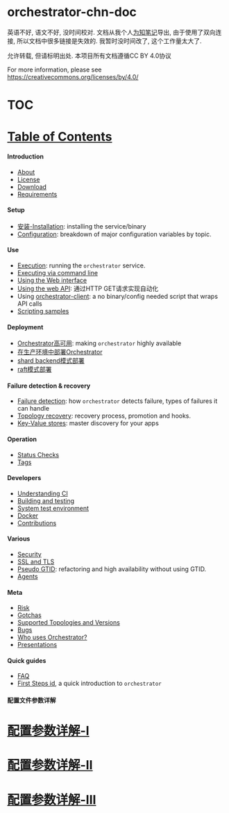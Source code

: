 # orchestrator-chn-doc
英语不好, 语文不好, 没时间校对.
文档从我个人[为知笔记](https://www.wiz.cn/zh-cn/)导出, 由于使用了双向连接, 所以文档中很多链接是失效的.
我暂时没时间改了, 这个工作量太大了.

允许转载, 但请标明出处. 本项目所有文档遵循CC BY 4.0协议

For more information, please see
<https://creativecommons.org/licenses/by/4.0/>





# TOC
# [Table of Contents](https://github.com/openark/orchestrator/tree/master/docs#introduction)
#### Introduction
* [About](Introduction/About.md)
* [License](Introduction/License.md)
* [Download](Introduction/Download.md)
* [Requirements](Introduction/Requirements.md)

#### Setup
* [安装-Installation](Setup/部署/安装-Installation.md): installing the service/binary
* [Configuration](Setup/配置/Configuration.md): breakdown of major configuration variables by topic.

#### Use
* [Execution](Use/Execution.md): running the `orchestrator` service.
* [Executing via command line](Use/Executing%20via%20command%20line.md)
* [Using the Web interface](Use/Using%20the%20Web%20interface.md)
* [Using the web API](Use/Using%20the%20web%20API.md): 通过HTTP GET请求实现自动化
*  Using [orchestrator-client](Use/orchestrator-client.md): a no binary/config needed script that wraps API calls
* [Scripting samples](Use/Scripting%20samples.md)

#### Deployment
* [Orchestrator高可用](Deployment/Orchestrator高可用.md): making `orchestrator` highly available
* [在生产环境中部署Orchestrator](Deployment/在生产环境中部署Orchestrator.md)
* [shard backend模式部署](Deployment/shard%20backend模式部署.md)
* [raft模式部署](Deployment/raft模式部署.md)

#### Failure detection & recovery
* [Failure detection](Failure%20detection%20%26%20recovery/Failure%20detection.md): how `orchestrator` detects failure, types of failures it can handle
* [Topology recovery](Failure%20detection%20%26%20recovery/Topology%20recovery.md): recovery process, promotion and hooks.
* [Key-Value stores](Failure%20detection%20%26%20recovery/Key-Value%20stores.md): master discovery for your apps

#### Operation
* [Status Checks](Operation/Status%20Checks.md)
* [Tags](Operation/Tags.md)

#### Developers
* [Understanding CI](Developers/Understanding%20CI.md)
* [Building and testing](Developers/Building%20and%20testing.md)
* [System test environment](System%20test%20environment.md)
* [Docker](Developers/Docker.md)
* [Contributions](Developers/Contributions.md)

#### Various
* [Security](Various/Security.md)
* [SSL and TLS](Various/SSL%20and%20TLS.md)
* [Pseudo GTID](Various/Pseudo%20GTID.md): refactoring and high availability without using GTID.
* [Agents](Various/Agents.md)

#### Meta
* [Risk](Meta/Risk.md)
* [Gotchas](Meta/Gotchas.md)
* [Supported Topologies and Versions](Meta/Supported%20Topologies%20and%20Versions.md)
* [Bugs](Meta/Bugs.md)
* [Who uses Orchestrator?](Meta/Who%20uses%20Orchestrator%20.md)
* [Presentations](Meta/Presentations.md)

#### Quick guides
* [FAQ](Quick%20guides/FAQ.md)
* [First Steps id](Quick%20guides/First%20Steps.md), a quick introduction to `orchestrator`


#### 配置文件参数详解
# [配置参数详解-Ⅰ](Setup/配置/配置参数详解-Ⅰ.md)
# [配置参数详解-Ⅱ](Setup/配置/配置参数详解-Ⅱ.md)
# [配置参数详解-III](Setup/配置/配置参数详解-III.md)
